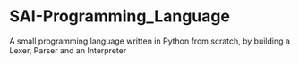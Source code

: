 # SAI-Programming_Language
A small programming language written in Python from scratch, by building a Lexer, Parser and an Interpreter
